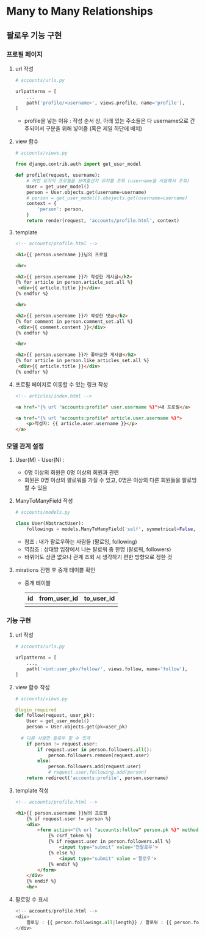 # Many to Many Relationships

## 팔로우 기능 구현

### 프로필 페이지

1. url 작성
    
    ```python
    # accounts/urls.py
    
    urlpatterns = [
    	...
    	path('profile/<username>', views.profile, name='profile'),
    ]
    ```
    
    - profile을 넣는 이유 : 작성 순서 상, <username> 아래 있는 주소들은 다 username으로 간주되어서 구분을 위해 넣어줌 (혹은 제일 하단에 배치)
2. view 함수
    
    ```python
    # accounts/views.py
    
    from django.contrib.auth import get_user_model
    
    def profile(request, username):
    	# 어떤 유저의 프로필을 보여줄건지 유저를 조회 (username을 사용해서 조회)
    	User = get_user_model()
    	person = User.objects.get(username=username)
    	# person = get_user_model().obejects.get(username=username)
    	context = {
    		'person': person,
    	}
    	return render(request, 'accounts/profile.html', context)
    ```
    
3. template
    
    ```html
    <!-- accounts/profile.html -->
    
    <h1>{{ person.username }}님의 프로필
    
    <hr>
    
    <h2>{{ person.username }}가 작성한 게시글</h2>
    {% for article in person.article_set.all %}
     <div>{{ article.title }}</div>
    {% endfor %}
    
    <hr>
    
    <h2>{{ person.username }}가 작성한 댓글</h2>
    {% for comment in person.comment_set.all %}
     <div>{{ comment.content }}</div>
    {% endfor %}
    
    <hr>
    
    <h2>{{ person.username }}가 좋아요한 게시글</h2>
    {% for article in person.like_articles_set.all %}
     <div>{{ article.title }}</div>
    {% endfor %}
    ```
    
4. 프로필 페이지로 이동할 수 있는 링크 작성
    
    ```html
    <!-- articles/index.html -->
    
    <a href="{% url "accounts:profile" user.username %}">내 프로필</a>
    
    <a href="{% url "accounts:profile" article.user.username %}">
        <p>작성자: {{ article.user.username }}</p>
    </a>
    ```
    

### 모델 관계 설정

1. User(M) - User(N) :
    - 0명 이상의 회원은 0명 이상의 회원과 관련
    - 회원은 0명 이상의 팔로워를 가질 수 있고, 0명은 이상의 다른 회원들을 팔로잉 할 수 있음
2. ManyToManyField 작성
    
    ```python
    # accounts/models.py
    
    class User(AbstractUser):
    	followings = models.ManyToManyField('self', symmetrical=False, related_name='followers')
    ```
    
    - 참조 : 내가 팔로우하는 사람들 (팔로잉, following)
    - 역참조 : 상대방 입장에서 나는 팔로워 중 한명 (팔로워, followers)
    - 바뀌어도 상관 없으나 관계 조회 시 생각하기 편한 방향으로 정한 것
3. mirations 진행 후 중개 테이블 확인
    - 중개 테이블
        
        
        | id | from_user_id | to_user_id |
        | --- | --- | --- |
        |  |  |  |

### 기능 구현

1. url 작성
    
    ```python
    # accounts/urls.py
    
    urlpatterns = [
    	...,
    	path('<int:user_pk>/follow/', views.follow, name='follow'),
    ]
    ```
    
2. view 함수 작성
    
    ```python
    # accounts/views.py
    
    @login_required
    def follow(request, user_pk):
    	User = get_user_model()
    	person = User.objects.get(pk=user_pk)
        
      # 다른 사람만 팔로우 할 수 있게
    	if person != request.user:
    		if request.user in person.followers.all():
    			person.followers.remove(request.user)
    		else:
    			person.followers.add(request.user)
                # request.user.following.add(person)
    	return redirect('accounts:profile', person.username)
    ```
    
3. template 작성
    
    ```html
    <!-- accounts/profile.html -->
    
    <h1>{{ person.username }}님의 프로필
        {% if request.user != person %}
        <div>
            <form action="{% url "accounts:follow" person.pk %}" method="POST">
                {% csrf_token %}
                {% if request.user in person.followers.all %}
                    <input type="submit" value='언팔로우'>
                {% else %}
                    <input type="submit" value ='팔로우'>
                {% endif %}
            </form>
        </div>
        {% endif %}
        <hr>
    ```
    
4. 팔로잉 수 표시
    
    ```python
    <!-- accounts/profile.html -->
    <div>
    	팔로잉 : {{ person.followings.all|length}} / 팔로워 : {{ person.followers.all|length }}
    </div>
    ```